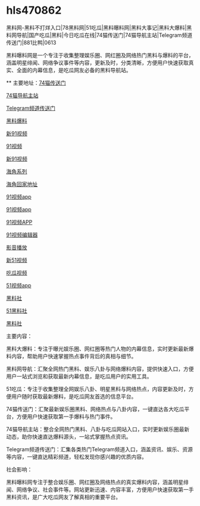 # hls470862
黑料网-黑料不打烊入口|78黑料网|51吃瓜|黑料曝料网|黑料大事记|黑料大爆料|黑料网导航|国产吃瓜|黑料|今日吃瓜在线|74猫传送门|74猫导航主站|Telegram频道传送门|881比鸭|0613

黑料曝料网是一个专注于收集整理娱乐圈、网红圈及网络热门黑料与爆料的平台，涵盖明星绯闻、网络争议事件等内容，更新及时，分类清晰，方便用户快速获取真实、全面的内幕信息，是吃瓜网友必备的黑料导航站。

** 主要地址：<a href="https://74mao.com/">74猫传送门</a>

<a href="https://74mao.com/">74猫导航主站</a>

<a href="https://74mao.com/">Telegram频道传送门</a>

<a href="https://hj-143.pages.dev/">黑料爆料</a>

<a href="https://hj-145.pages.dev/">新91视频</a>

<a href="https://hj-149.pages.dev/">91视频</a>

<a href="https://hj-152.pages.dev/">新91视频</a>

<a href="https://hj-156.pages.dev/">海角系列</a>

<a href="https://hj-161.pages.dev/">海角回家地址</a>

<a href="https://hj-162.pages.dev/">91视频app</a>

<a href="https://hj-167.pages.dev/">91视频app</a>

<a href="https://hj-170.pages.dev/">91视频APP</a>

<a href="https://hj-175.pages.dev/">91视频编辑器</a>

<a href="https://hj-177.pages.dev/">影音播放</a>

<a href="https://hj-188.pages.dev/">新51视频</a>

<a href="https://hj-193.pages.dev/">吃瓜视频</a>

<a href="https://hj-195.pages.dev/">51视频app</a>

<a href="https://hls-15.pages.dev/">黑料社</a>

<a href="https://hls-17.pages.dev/">51黑料社</a>

<a href="https://hls-19.pages.dev/">黑料社</a>

主要内容：

黑料大爆料：专注于曝光娱乐圈、网红圈等热门人物的内幕信息，实时更新最新爆料内容，帮助用户快速掌握热点事件背后的真相与细节。

黑料网导航：汇聚全网热门黑料、娱乐八卦与网络爆料内容，提供快速入口，方便用户一站式浏览和获取最新内幕信息，是吃瓜用户的实用工具。

51吃瓜：专注于收集整理全网娱乐八卦、明星黑料与网络热点，内容更新及时，方便用户随时获取最新爆料，是吃瓜网友首选的信息平台。

74猫传送门：汇聚最新娱乐圈黑料、网络热点与八卦内容，一键直达各大吃瓜平台，方便用户快速获取第一手爆料与热门事件。

74猫导航主站：整合全网热门黑料、八卦与吃瓜网站入口，实时更新娱乐圈最新动态，助你快速直达爆料源头，一站式掌握热点资讯。

Telegram频道传送门：汇集各类热门Telegram频道入口，涵盖资讯、娱乐、资源等内容，一键直达精彩频道，轻松发现你感兴趣的优质内容。

社会影响：

黑料曝料网专注于整合娱乐圈、网红圈及网络热点的真实爆料内容，涵盖明星绯闻、网络争议、社会事件等。网站更新迅速、内容丰富，方便用户快速获取第一手黑料资讯，是广大吃瓜网友了解真相的重要平台。
